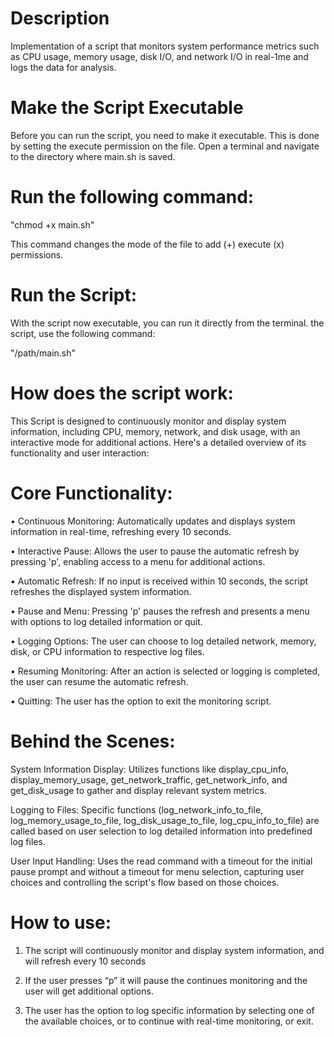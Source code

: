 
# Description
Implementation of a script that monitors system performance metrics such as CPU usage,
memory usage, disk I/O, and network I/O in real-1me and logs the data for analysis.


# Make the Script Executable

Before you can run the script, you need to make it executable. This is done by setting the execute
permission on the file. Open a terminal and navigate to the directory where main.sh is saved.

# Run the following command:
"chmod +x main.sh"

This command changes the mode of the file to add (+) execute (x) permissions.

# Run the Script:

With the script now executable, you can run it directly from the terminal. the script, use the
following command:

"/path/main.sh"



# How does the script work:
This Script is designed to continuously monitor and display system information, including
CPU, memory, network, and disk usage, with an interactive mode for additional actions.
Here's a detailed overview of its functionality and user interaction:

# Core Functionality:

• Continuous Monitoring: Automatically updates and displays system information in
real-time, refreshing every 10 seconds.

• Interactive Pause: Allows the user to pause the automatic refresh by pressing 'p',
enabling access to a menu for additional actions.

• Automatic Refresh: If no input is received within 10 seconds, the script refreshes
the displayed system information.

• Pause and Menu: Pressing 'p' pauses the refresh and presents a menu with options
to log detailed information or quit.

• Logging Options: The user can choose to log detailed network, memory, disk, or
CPU information to respective log files.

• Resuming Monitoring: After an action is selected or logging is completed, the user
can resume the automatic refresh.

• Quitting: The user has the option to exit the monitoring script.

# Behind the Scenes:

System Information Display: Utilizes functions like display_cpu_info,
display_memory_usage, get_network_traffic, get_network_info, and get_disk_usage to
gather and display relevant system metrics.

Logging to Files: Specific functions (log_network_info_to_file, log_memory_usage_to_file,
log_disk_usage_to_file, log_cpu_info_to_file) are called based on user selection to log
detailed information into predefined log files.

User Input Handling: Uses the read command with a timeout for the initial pause prompt
and without a timeout for menu selection, capturing user choices and controlling the
script's flow based on those choices.


# How to use:
1. The script will continuously monitor and display system information, and will refresh
every 10 seconds

3. If the user presses “p” it will pause the continues monitoring and the user will get
additional options.

5. The user has the option to log specific information by selecting one of the available
choices, or to continue with real-time monitoring, or exit.


